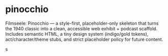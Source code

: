 # pinocchio
Filmseele: Pinocchio — a style-first, placeholder-only skeleton that turns the 1940 classic into a clean, accessible web exhibit + podcast scaffold. Includes semantic HTML, a tiny design system (indigo/gold tokens), act/character/theme stubs, and strict placeholder policy for future content.



s